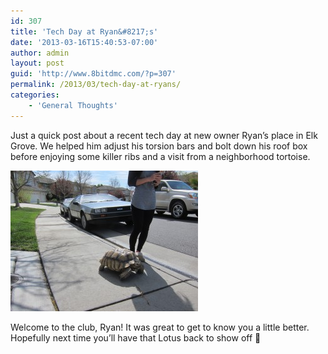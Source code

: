 ```yaml
---
id: 307
title: 'Tech Day at Ryan&#8217;s'
date: '2013-03-16T15:40:53-07:00'
author: admin
layout: post
guid: 'http://www.8bitdmc.com/?p=307'
permalink: /2013/03/tech-day-at-ryans/
categories:
    - 'General Thoughts'
---
```


Just a quick post about a recent tech day at new owner Ryan’s place in Elk Grove. We helped him adjust his torsion bars and bolt down his roof box before enjoying some killer ribs and a visit from a neighborhood tortoise.

[![IMG_3789](/assets/images/2013/04/IMG_3789-300x225.jpg)](/8bitdmc/assets/images/2013/04/IMG_3789.jpg)

Welcome to the club, Ryan! It was great to get to know you a little better. Hopefully next time you’ll have that Lotus back to show off 🙂